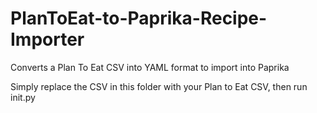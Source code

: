 # PlanToEat-to-Paprika-Recipe-Importer
Converts a Plan To Eat CSV into YAML format to import into Paprika

Simply replace the CSV in this folder with your Plan to Eat CSV, then run init.py
